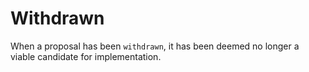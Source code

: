 # Withdrawn

When a proposal has been `withdrawn`, it has been deemed no longer a viable candidate for implementation.